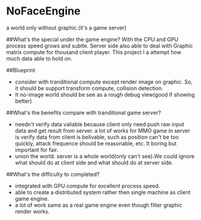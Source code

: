 # NoFaceEngine
a world only without graphic.(it's a game server)

##What's the special under the game engine?
With the CPU and GPU process speed grows and subtle. Server side also able to deal with Graphic matrix compute for thousand client player. This project I a attempt how much data able to hold on.

##Blueprint
* consider with tranditional compute except render image on graphic. So, it should be support transform compute, 
collision detection.
* It no-image world should be see as a rough debug view(good if showing better)

##What's the benefits compare with tranditional game server?
* needn't verify data valiable because client only need push raw input data and get result from server.
a lot of works for MMO game in server is verify data from client is belivable, such as position can't be too quickly, attack frequence should be reasonable, etc. It boring but important for fair. 
* union the world. server is a whole world(only can't see).We could ignore what should do at client side and what should do at server side.

##What's the difficulty to completed?
* integrated with GPU compute for excellent process speed.
* able to create a distributed system rather then single machine as client game engine.
* a lot of work same as a real game engine even though filter graphic render works.
